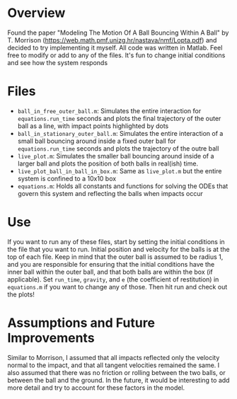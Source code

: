# Overview
Found the paper "Modeling The Motion Of A Ball Bouncing Within A Ball" by T. Morrison (https://web.math.pmf.unizg.hr/nastava/nmf/Lopta.pdf) and decided to try implementing it myself. All code was written in Matlab. Feel free to modify or add to any of the files. It's fun to change initial conditions and see how the system responds

# Files
- `ball_in_free_outer_ball.m`: Simulates the entire interaction for `equations.run_time` seconds and plots the final trajectory of the outer ball as a line, with impact points highlighted by dots
- `ball_in_stationary_outer_ball.m`: Simulates the entire interaction of a small ball bouncing around inside a fixed outer ball for `equations.run_time` seconds and plots the trajectory of the outre ball
- `live_plot.m`: Simulates the smaller ball bouncing around inside of a larger ball and plots the position of both balls in real(ish) time. 
- `live_plot_ball_in_ball_in_box.m`: Same as `live_plot.m` but the entire system is confined to a 10x10 box
- `equations.m`: Holds all constants and functions for solving the ODEs that govern this system and reflecting the balls when impacts occur

# Use
If you want to run any of these files, start by setting the initial conditions in the file that you want to run. Initial position and velocity for the balls is at the top of each file. Keep in mind that the outer ball is assumed to be radius 1, and you are responsible for ensuring that the initial conditions have the inner ball within the outer ball, and that both balls are within the box (if applicable). Set `run_time`, `gravity`, and `e` (the coefficient of restitution) in `equations.m` if you want to change any of those. Then hit run and check out the plots!

# Assumptions and Future Improvements
Similar to Morrison, I assumed that all impacts reflected only the velocity normal to the impact, and that all tangent velocities remained the same. I also assumed that there was no friction or rolling between the two balls, or between the ball and the ground. In the future, it would be interesting to add more detail and try to account for these factors in the model.
